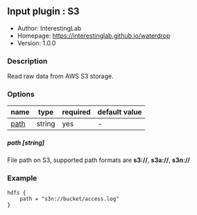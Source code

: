 ## Input plugin : S3

* Author: InterestingLab
* Homepage: https://interestinglab.github.io/waterdrop
* Version: 1.0.0

### Description

Read raw data from AWS S3 storage.

### Options

| name | type | required | default value |
| --- | --- | --- | --- |
| [path](#path-string) | string | yes | - |

##### path [string]

File path on S3, supported path formats are **s3://**, **s3a://**, **s3n://**

### Example

```
hdfs {
    path = "s3n://bucket/access.log"
}
```